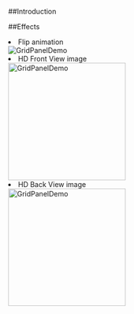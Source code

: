 ##Introduction




##Effects

<li> Flip animation

<img src="https://raw.githubusercontent.com/JasonZengJ/GridPanelDemo/master/demo.gif" alt="GridPanelDemo" title="GridPanelDemo" style="display:block;">

<li> HD Front View image

<img src="https://raw.githubusercontent.com/JasonZengJ/GridPanelDemo/master/view1.png" alt="GridPanelDemo" width="238" title="GridPanelDemo" style="display:block;">

<li> HD Back View image

<img src="https://raw.githubusercontent.com/JasonZengJ/GridPanelDemo/master/view2.png" alt="GridPanelDemo" width="238" title="GridPanelDemo" style="display:block;">